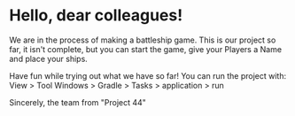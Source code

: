 # Hello, dear colleagues!
We are in the process of making a battleship game.
This is our project so far, it isn't complete, but you can start the game, give your Players a Name and place your ships.

Have fun while trying out what we have so far!
You can run the project with: View > Tool Windows > Gradle > Tasks > application > run

Sincerely,
the team from "Project 44"
